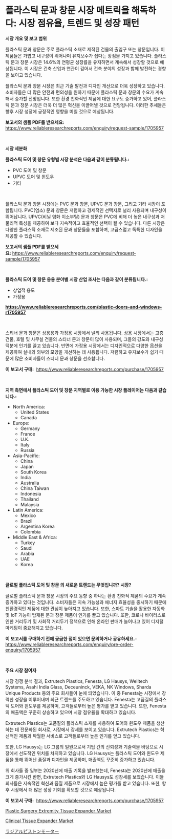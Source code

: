 <p><h1>플라스틱 문과 창문 시장 메트릭을 해독하다: 시장 점유율, 트렌드 및 성장 패턴</h1></p><p><strong>시장 개요 및 보고 범위</strong></p>
<p><p>플라스틱 문과 창문은 주로 플라스틱 소재로 제작된 건물의 출입구 또는 창문입니다. 이 제품들은 가볍고 내구성이 뛰어나며 유지보수가 쉽다는 장점을 가지고 있습니다. 플라스틱 문과 창문 시장은 14.6%의 연평균 성장률을 유지하면서 계속해서 성장할 것으로 예상됩니다. 이 시장은 건축 산업과 연관이 깊어서 건축 분야의 성장과 함께 발전하는 경향을 보이고 있습니다.</p><p>플라스틱 문과 창문 시장은 최근 기술 발전과 디자인 개선으로 더욱 성장하고 있습니다. 소비자들은 더 많은 안전과 편의성을 원하기 때문에 플라스틱 문과 창문의 수요가 계속해서 증가할 전망입니다. 또한 환경 친화적인 제품에 대한 요구도 증가하고 있어, 플라스틱 문과 창문 시장은 더욱 더 많은 혁신을 이끌어낼 것으로 전망됩니다. 이러한 추세들은 향후 시장 성장에 긍정적인 영향을 미칠 것으로 예상됩니다.</p></p>
<p><strong>보고서의 샘플 PDF를 받으세요:</strong> <a href="https://www.reliableresearchreports.com/enquiry/request-sample/1705957">https://www.reliableresearchreports.com/enquiry/request-sample/1705957</a></p>
<p>&nbsp;</p>
<p><strong>시장 세분화</strong></p>
<p><strong>플라스틱 도어 및 창문 유형별 시장 분석은 다음과 같이 분류됩니다.:</strong></p>
<p><ul><li>PVC 도어 및 창문</li><li>UPVC 도어 및 윈도우</li><li>기타</li></ul></p>
<p>&nbsp;</p>
<p><p>플라스틱 문과 창문 시장에는 PVC 문과 창문, UPVC 문과 창문, 그리고 기타 시장이 포함됩니다. PVC(염소) 문과 창문은 저렴하고 경제적인 선택지로 널리 사용되며 내구성이 뛰어납니다. UPVC(비닐 염화 이소부틸) 문과 창문은 PVC에 비해 더 높은 내구성과 저물리적 특성을 제공하여 보다 지속적이고 효율적인 선택이 될 수 있습니다. 다른 시장은 다양한 플라스틱 소재로 제조된 문과 창문들을 포함하며, 고급스럽고 독특한 디자인을 제공할 수 있습니다.</p></p>
<p><strong>보고서의 샘플 PDF를 받으세요:</strong>&nbsp;<a href="https://www.reliableresearchreports.com/enquiry/request-sample/1705957">https://www.reliableresearchreports.com/enquiry/request-sample/1705957</a></p>
<p>&nbsp;</p>
<p><strong> 플라스틱 도어 및 창문 응용 분야별 시장 산업 조사는 다음과 같이 분류됩니다.:</strong></p>
<p><ul><li>상업적 용도</li><li>가정용</li></ul></p>
<p><strong><a href="https://www.reliableresearchreports.com/plastic-doors-and-windows-r1705957">https://www.reliableresearchreports.com/plastic-doors-and-windows-r1705957</a></strong></p>
<p>&nbsp;</p>
<p><p>스티너 문과 창문은 상용용과 가정용 시장에서 널리 사용됩니다. 상용 시장에서는 고층 건물, 호텔 및 사무실 건물의 스티너 문과 창문이 많이 사용되며, 그들의 강도와 내구성 덕분에 인기를 끌고 있습니다. 반면에 가정용 시장에서는 디자인적으로 다양한 옵션을 제공하여 실내와 외부의 모양을 개선하는 데 사용됩니다. 저렴하고 유지보수가 쉽기 때문에 많은 소비자들이 스티너 문과 창문을 선호합니다.</p></p>
<p><strong>이 보고서 구매:</strong>&nbsp; <a href="https://www.reliableresearchreports.com/purchase/1705957">https://www.reliableresearchreports.com/purchase/1705957</a></p>
<p>&nbsp;</p>
<p><strong>지역 측면에서 플라스틱 도어 및 창문 지역별로 이용 가능한 시장 플레이어는 다음과 같습니다.:</strong></p>
<p><ul>
    <li>
        North America:
        <ul>
            <li>United States</li>
            <li>Canada</li>
        </ul>
    </li>
    <li>
        Europe:
        <ul>
            <li>Germany</li>
            <li>France</li>
            <li>U.K.</li>
            <li>Italy</li>
            <li>Russia</li>
        </ul>
    </li>
    <li>
        Asia-Pacific:
        <ul>
            <li>China</li>
            <li>Japan</li>
            <li>South Korea</li>
            <li>India</li>
            <li>Australia</li>
            <li>China Taiwan</li>
            <li>Indonesia</li>
            <li>Thailand</li>
            <li>Malaysia</li>
        </ul>
    </li>
    <li>
        Latin America:
        <ul>
            <li>Mexico</li>
            <li>Brazil</li>
            <li>Argentina Korea</li>
            <li>Colombia</li>
        </ul>
    </li>
    <li>
        Middle East & Africa:
        <ul>
            <li>Turkey</li>
            <li>Saudi</li>
            <li>Arabia</li>
            <li>UAE</li>
            <li>Korea</li>
        </ul>
    </li>
    </ul></p>
<p>&nbsp;</p>
<p><strong>글로벌 플라스틱 도어 및 창문 의 새로운 트렌드는 무엇입니까? 시장?</strong></p>
<p><p>글로벌 플라스틱 문과 창문 시장의 주요 동향 중 하나는 환경 친화적 제품의 수요가 계속 증가하고 있다는 것입니다. 소비자들은 지속 가능성과 에너지 효율성을 중시하기 때문에 친환경적인 제품에 대한 관심이 높아지고 있습니다. 또한, 스마트 기술을 활용한 자동화 및 IoT 기능이 탑재된 문과 창문 제품이 인기를 끌고 있습니다. 또한, 코로나 바이러스로 인한 거리두기 및 사회적 거리두기 정책으로 인해 온라인 판매가 늘어나고 있어 디지털 마케팅이 중요해지고 있습니다.</p></p>
<p><strong>이 보고서를 구매하기 전에 궁금한 점이 있으면 문의하거나 공유하세요.</strong>- <a href="https://www.reliableresearchreports.com/enquiry/pre-order-enquiry/1705957">https://www.reliableresearchreports.com/enquiry/pre-order-enquiry/1705957</a></p>
<p>&nbsp;</p>
<p><strong>주요 시장 참여자</strong></p>
<p><p>시장 경쟁 분석 결과, Extrutech Plastics, Fenesta, LG Hausys, Welltech Systems, Asahi India Glass, Deceuninck, VEKA, NK Windows, Sharda Unique Products 등의 주요 회사들이 눈에 띄었습니다. 이 중 Fenesta는 시장에서 강력한 성장을 이루어내며 최근 트렌드를 주도하고 있습니다. Fenesta는 고품질의 플라스틱 도어와 윈도우를 제공하며, 고객들로부터 높은 평가를 받고 있습니다. 또한, Fenesta의 매출액은 꾸준히 상승하고 있으며 시장 점유율을 확대하고 있습니다.</p><p>Extrutech Plastics는 고품질의 플라스틱 소재를 사용하여 도어와 윈도우 제품을 생산하는 데 전문화된 회사로, 시장에서 강세를 보이고 있습니다. Extrutech Plastics는 혁신적인 제품과 탁월한 서비스로 고객들로부터 높은 인기를 얻고 있습니다.</p><p>또한, LG Hausys는 LG 그룹의 일원으로서 기업 간의 신뢰성과 기술력을 바탕으로 시장에서 선도적인 위치를 차지하고 있습니다. LG Hausys는 플라스틱 도어와 윈도우 제품을 통해 뛰어난 품질과 디자인을 제공하며, 매출액도 꾸준히 증가하고 있습니다.</p><p>위 회사들 중 일부는 2020년에 매출 기록을 발표했는데, Fenesta는 2020년에 매출을 크게 증가시킨 반면, Extrutech Plastics와 LG Hausys도 성장세를 보였습니다. 이들 회사들은 지속적인 혁신과 품질 제품으로 시장에서 높은 평가를 받고 있습니다. 또한, 향후 시장에서 더 많은 성장 기회를 확보할 것으로 예상됩니다.</p></p>
<p><strong>이 보고서 구매:</strong>&nbsp;&nbsp;<a href="https://www.reliableresearchreports.com/purchase/1705957">https://www.reliableresearchreports.com/purchase/1705957</a></p>
<p><p><a href="https://github.com/dimitrishawkinswaynenp91rgz/Market-Research-Report-List-2/blob/main/plastic-surgery-extremity-tissue-expander-market.md">Plastic Surgery Extremity Tissue Expander Market</a></p><p><a href="https://github.com/changoleonlaverguenzanoexiste/Market-Research-Report-List-2/blob/main/clinical-tissue-expander-market.md">Clinical Tissue Expander Market</a></p><p><a href="https://github.com/one-cool-chick/Market-Research-Report-List-1/blob/main/372023723486.md">ラジアルピストンモーター</a></p></p>